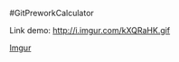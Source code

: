 #GitPreworkCalculator

Link demo: http://i.imgur.com/kXQRaHK.gif

[Imgur](http://i.imgur.com/kXQRaHK.gifv)
